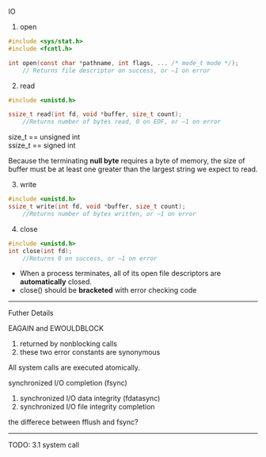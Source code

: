 IO

1. open
```c
#include <sys/stat.h>
#include <fcntl.h>

int open(const char *pathname, int flags, ... /* mode_t mode */);
    // Returns file descriptor on success, or –1 on error
```

2. read
```c
#include <unistd.h>

ssize_t read(int fd, void *buffer, size_t count);
    //Returns number of bytes read, 0 on EOF, or –1 on error
```
size_t == unsigned int  
ssize_t == signed int  

Because the terminating **null byte** requires a byte of memory, the size of buffer must
be at least one greater than the largest string we expect to read.

3. write
```c
#include <unistd.h>
ssize_t write(int fd, void *buffer, size_t count);
    //Returns number of bytes written, or –1 on error
```

4. close
```c
#include <unistd.h>
int close(int fd);
    //Returns 0 on success, or –1 on error
```
- When a process terminates, all of its open file descriptors are **automatically** closed.
- close() should be **bracketed** with error checking code

------

Futher Details

EAGAIN and EWOULDBLOCK
1. returned by nonblocking calls
2. these two error constants are synonymous

All system calls are executed atomically.

synchronized I/O completion (fsync)
1. synchronized I/O data integrity (fdatasync)
2.  synchronized I/O file integrity completion

the differece between fflush and fsync?

---------

TODO: 
3.1 system call